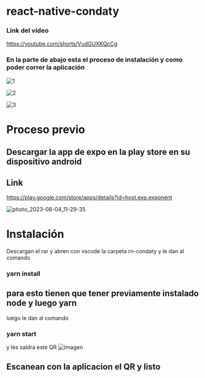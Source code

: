 # react-native-condaty

### Link del video 
https://youtube.com/shorts/VudGUXKQcCg

### En la parte de abajo esta el proceso de instalación y como poder correr la aplicación

![1](https://github.com/santiagomonterof/react-native-condaty/assets/108990849/f741b233-4f5e-42fa-9d07-fa3090964e83)

![2](https://github.com/santiagomonterof/react-native-condaty/assets/108990849/24477907-9470-430f-9a30-1750105acb6c)

![3](https://github.com/santiagomonterof/react-native-condaty/assets/108990849/4957c453-5dce-40cb-a8a5-ee32fc175a19)


# Proceso previo
## Descargar la app de expo en la play store en su dispositivo android

## Link

https://play.google.com/store/apps/details?id=host.exp.exponent


![photo_2023-08-04_11-29-35](https://github.com/santiagomonterof/react-native-condaty/assets/108990849/dca9359e-018b-4ce0-b0a5-8d6120ddda32)


# Instalación
Descargan el rar y abren con vscode la carpeta rn-condaty y le dan al comando 

### yarn install

## para esto tienen que tener previamente instalado node y luego yarn

luego le dan al comando 

### yarn start 

y les saldra este QR
![imagen](https://github.com/santiagomonterof/react-native-condaty/assets/108990849/a9606dc0-ca2d-4070-9a34-dc8cc858d7fb)


## Escanean con la aplicacion el QR y listo
